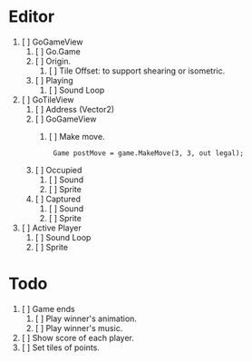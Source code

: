 # Editor

1. [ ] GoGameView
    1. [ ] Go.Game
    1. [ ] Origin.
        1. [ ] Tile Offset: to support shearing or isometric.
    1. [ ] Playing
        1. [ ] Sound Loop
1. [ ] GoTileView
    1. [ ] Address (Vector2)
    1. [ ] GoGameView
        1. [ ] Make move.

                Game postMove = game.MakeMove(3, 3, out legal);

    1. [ ] Occupied
        1. [ ] Sound
        1. [ ] Sprite
    1. [ ] Captured
        1. [ ] Sound
        1. [ ] Sprite
1. [ ] Active Player
    1. [ ] Sound Loop
    1. [ ] Sprite

# Todo

1. [ ] Game ends
    1. [ ] Play winner's animation.
    1. [ ] Play winner's music.
1. [ ] Show score of each player.
1. [ ] Set tiles of points.
